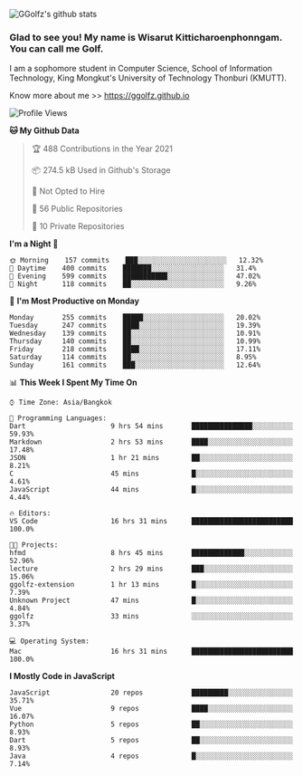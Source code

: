 ![GGolfz's github stats](https://github-readme-stats.vercel.app/api?username=ggolfz&count_private=true&show_icons=true&theme=radical)

### Glad to see you! My name is Wisarut Kitticharoenphonngam. You can call me Golf.

I am a sophomore student in Computer Science, School of Information Technology, King Mongkut's University of Technology Thonburi (KMUTT).

Know more about me >> https://ggolfz.github.io

<!--START_SECTION:waka-->
![Profile Views](http://img.shields.io/badge/Profile%20Views-41-blue)

**🐱 My Github Data** 

> 🏆 488 Contributions in the Year 2021
 > 
> 📦 274.5 kB Used in Github's Storage 
 > 
> 🚫 Not Opted to Hire
 > 
> 📜 56 Public Repositories 
 > 
> 🔑 10 Private Repositories  
 > 
**I'm a Night 🦉** 

```text
🌞 Morning    157 commits    ███░░░░░░░░░░░░░░░░░░░░░░   12.32% 
🌆 Daytime    400 commits    ███████░░░░░░░░░░░░░░░░░░   31.4% 
🌃 Evening    599 commits    ███████████░░░░░░░░░░░░░░   47.02% 
🌙 Night      118 commits    ██░░░░░░░░░░░░░░░░░░░░░░░   9.26%

```
📅 **I'm Most Productive on Monday** 

```text
Monday       255 commits    █████░░░░░░░░░░░░░░░░░░░░   20.02% 
Tuesday      247 commits    ████░░░░░░░░░░░░░░░░░░░░░   19.39% 
Wednesday    139 commits    ██░░░░░░░░░░░░░░░░░░░░░░░   10.91% 
Thursday     140 commits    ██░░░░░░░░░░░░░░░░░░░░░░░   10.99% 
Friday       218 commits    ████░░░░░░░░░░░░░░░░░░░░░   17.11% 
Saturday     114 commits    ██░░░░░░░░░░░░░░░░░░░░░░░   8.95% 
Sunday       161 commits    ███░░░░░░░░░░░░░░░░░░░░░░   12.64%

```


📊 **This Week I Spent My Time On** 

```text
⌚︎ Time Zone: Asia/Bangkok

💬 Programming Languages: 
Dart                     9 hrs 54 mins       ███████████████░░░░░░░░░░   59.93% 
Markdown                 2 hrs 53 mins       ████░░░░░░░░░░░░░░░░░░░░░   17.48% 
JSON                     1 hr 21 mins        ██░░░░░░░░░░░░░░░░░░░░░░░   8.21% 
C                        45 mins             █░░░░░░░░░░░░░░░░░░░░░░░░   4.61% 
JavaScript               44 mins             █░░░░░░░░░░░░░░░░░░░░░░░░   4.44%

🔥 Editors: 
VS Code                  16 hrs 31 mins      █████████████████████████   100.0%

🐱‍💻 Projects: 
hfmd                     8 hrs 45 mins       █████████████░░░░░░░░░░░░   52.96% 
lecture                  2 hrs 29 mins       ███░░░░░░░░░░░░░░░░░░░░░░   15.06% 
ggolfz-extension         1 hr 13 mins        █░░░░░░░░░░░░░░░░░░░░░░░░   7.39% 
Unknown Project          47 mins             █░░░░░░░░░░░░░░░░░░░░░░░░   4.84% 
ggolfz                   33 mins             ░░░░░░░░░░░░░░░░░░░░░░░░░   3.37%

💻 Operating System: 
Mac                      16 hrs 31 mins      █████████████████████████   100.0%

```

**I Mostly Code in JavaScript** 

```text
JavaScript               20 repos            █████████░░░░░░░░░░░░░░░░   35.71% 
Vue                      9 repos             ████░░░░░░░░░░░░░░░░░░░░░   16.07% 
Python                   5 repos             ██░░░░░░░░░░░░░░░░░░░░░░░   8.93% 
Dart                     5 repos             ██░░░░░░░░░░░░░░░░░░░░░░░   8.93% 
Java                     4 repos             █░░░░░░░░░░░░░░░░░░░░░░░░   7.14%

```



<!--END_SECTION:waka-->
